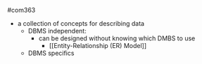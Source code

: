 #com363
 - a collection of concepts for describing data
	- DBMS independent:
		- can be designed without knowing which DMBS to use
			- [[Entity-Relationship (ER) Model]]
	- DBMS specifics